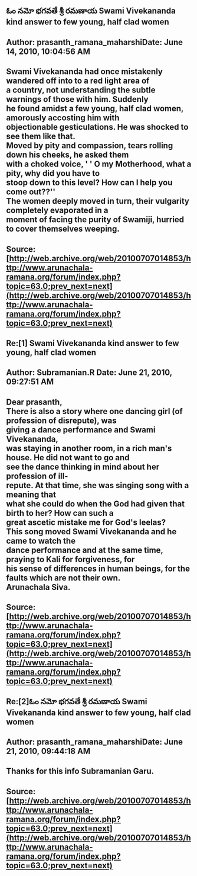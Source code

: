 ## ఓం నమో భగవతే శ్రీ రమణాయ Swami Vivekananda kind answer to few young, half clad women  
Author: prasanth_ramana_maharshiDate: June 14, 2010, 10:04:56 AM  
---  
Swami Vivekananda had once mistakenly wandered off into to a red light area of  
a country, not understanding the subtle warnings of those with him. Suddenly  
he found amidst a few young, half clad women, amorously accosting him with  
objectionable gesticulations. He was shocked to see them like that.   
Moved by pity and compassion, tears rolling down his cheeks, he asked them  
with a choked voice, **' ' O my Motherhood, what a pity, why did you have to  
stoop down to this level? How can I help you come out??''**   
The women deeply moved in turn, their vulgarity completely evaporated in a  
moment of facing the purity of Swamiji, hurried to cover themselves weeping.
 ---  
Source:[http://web.archive.org/web/20100707014853/http://www.arunachala-ramana.org/forum/index.php?topic=63.0;prev_next=next](http://web.archive.org/web/20100707014853/http://www.arunachala-ramana.org/forum/index.php?topic=63.0;prev_next=next)   
---  

## Re:[1] Swami Vivekananda kind answer to few young, half clad women  
Author: Subramanian.R       Date: June 21, 2010, 09:27:51 AM  
---  
Dear prasanth,   
There is also a story where one dancing girl (of profession of disrepute), was  
giving a dance performance and Swami Vivekananda,   
was staying in another room, in a rich man's house. He did not want to go and  
see the dance thinking in mind about her profession of ill-   
repute. At that time, she was singing song with a meaning that   
what she could do when the God had given that birth to her? How can such a  
great ascetic mistake me for God's leelas?   
This song moved Swami Vivekananda and he came to watch the   
dance performance and at the same time, praying to Kali for forgiveness, for  
his sense of differences in human beings, for the   
faults which are not their own.   
Arunachala Siva.
 ---  
Source:[http://web.archive.org/web/20100707014853/http://www.arunachala-ramana.org/forum/index.php?topic=63.0;prev_next=next](http://web.archive.org/web/20100707014853/http://www.arunachala-ramana.org/forum/index.php?topic=63.0;prev_next=next)   
---  

## Re:[2]ఓం నమో భగవతే శ్రీ రమణాయ  Swami Vivekananda kind answer to few young, half clad women  
Author: prasanth_ramana_maharshiDate: June 21, 2010, 09:44:18 AM  
---  
Thanks for this info Subramanian Garu.
 ---  
Source:[http://web.archive.org/web/20100707014853/http://www.arunachala-ramana.org/forum/index.php?topic=63.0;prev_next=next](http://web.archive.org/web/20100707014853/http://www.arunachala-ramana.org/forum/index.php?topic=63.0;prev_next=next)   
---  

